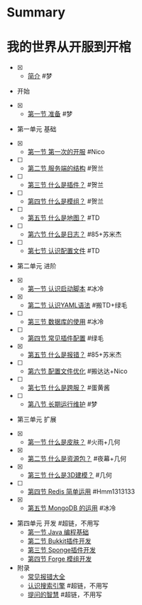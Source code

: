 # Summary
# 我的世界从开服到开棺

- [x] * [简介](README.md) #梦
* 开始
- [x]   * [第一节 准备](Preparation.md) #梦
* 第一单元 基础
- [x]   * [第一节 第一次的开服](FirstRun.md) #Nico
- [ ]   * [第二节 服务端的结构](Structure.md) #贺兰
- [ ]   * [第三节 什么是插件？](Plugin.md) #贺兰
- [ ]   * [第四节 什么是模组？](Mod.md) #贺兰
- [ ]   * [第五节 什么是地图？](Map.md) #TD
- [ ]   * [第六节 什么是日志？](Log.md) #85+苏米杰
- [ ]   * [第七节 认识配置文件](WhatsConfig.md) #TD
* 第二单元 进阶
- [x]   * [第一节 认识启动脚本](RunScript.md) #冰冷
- [x]   * [第二节 认识YAML语法](Yaml.md) #搬TD+绿毛
- [ ]   * [第三节 数据库的使用](Sql.md) #冰冷
- [ ]   * [第四节 常见插件配置](CommonPluginConf.md) #绿毛
- [x]   * [第五节 什么是报错？](WhatsError.md) #85+苏米杰
- [ ]   * [第六节 配置文件优化](Optimization.md) #搬达达+Nico
- [ ]   * [第七节 什么是跨服？](BungeeCord.md) #蛋黄酱
- [ ]   * [第八节 长期运行维护](Maintain.md) #梦
* 第三单元 扩展
- [x]   * [第一节 什么是皮肤？](Skin.md) #火雨+几何
- [x]   * [第二节 什么是资源包？](Texture.md) #夜幕+几何
- [x]   * [第三节 什么是3D建模？](Model.md) #几何
- [ ]   * [第四节 Redis 简单运用](Redis.md) #Hmm1313133
- [x]   * [第五节 MongoDB 的运用](MongoDB.md) #冰冷
* 第四单元 开发 #超链，不用写
  * [第一节  Java 编程基础](Java.md)
  * [第二节 Bukkit插件开发](BukkitDev.md)
  * [第三节 Sponge插件开发](SpongeDev.md)
  * [第四节 Forge 模组开发](ForgeDev.md)
* 附录
  * [常见报错大全](Errors.md)
  * [认识搜索引擎](SearchEngine.md) #超链，不用写
  * [提问的智慧](How-To-Ask-Questions-The-Smart-Way.md) #超链，不用写
